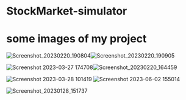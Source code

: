 # StockMarket-simulator

# some images of my project

![Screenshot_20230220_190804](https://github.com/Rishi-choudhary/StockMarket-simulator/assets/77925291/1b29f4be-2568-4131-b74c-8437ff4f212c)![Screenshot_20230220_190905](https://github.com/Rishi-choudhary/StockMarket-simulator/assets/77925291/87c377f9-6e88-4e1d-a6b7-01d1db9a0205)



![Screenshot 2023-03-27 174708](https://github.com/Rishi-choudhary/StockMarket-simulator/assets/77925291/8c81608e-6447-4d9e-aab4-e2fc83c1e849)![Screenshot_20230220_164459](https://github.com/Rishi-choudhary/StockMarket-simulator/assets/77925291/8189ef5c-9527-4f6a-96a2-a366dabc3b48)

![Screenshot 2023-03-28 101419](https://github.com/Rishi-choudhary/StockMarket-simulator/assets/77925291/470acef6-5831-4502-a2ee-f3d02b86b52c)
![Screenshot 2023-06-02 155014](https://github.com/Rishi-choudhary/StockMarket-simulator/assets/77925291/5123efbb-fcff-4287-aaf2-c84cdba8ac74)

![Screenshot_20230128_151737](https://github.com/Rishi-choudhary/StockMarket-simulator/assets/77925291/9343c17b-4655-4228-bd65-d33baa1a21ce)
